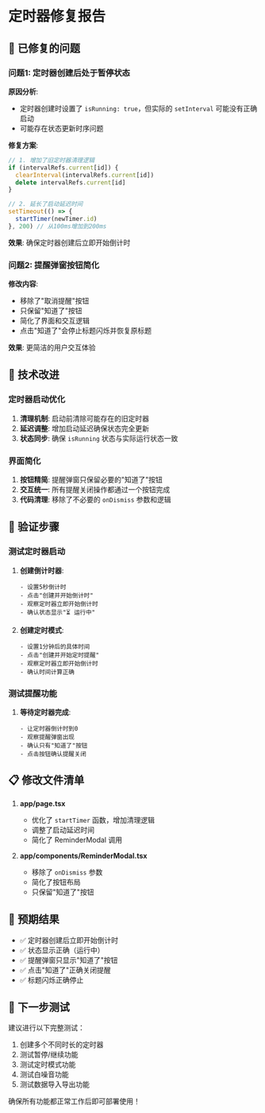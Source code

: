 # 定时器修复报告

## 🐛 已修复的问题

### 问题1: 定时器创建后处于暂停状态
**原因分析**:
- 定时器创建时设置了 `isRunning: true`，但实际的 `setInterval` 可能没有正确启动
- 可能存在状态更新时序问题

**修复方案**:
```typescript
// 1. 增加了旧定时器清理逻辑
if (intervalRefs.current[id]) {
  clearInterval(intervalRefs.current[id])
  delete intervalRefs.current[id]
}

// 2. 延长了启动延迟时间
setTimeout(() => {
  startTimer(newTimer.id)
}, 200) // 从100ms增加到200ms
```

**效果**: 确保定时器创建后立即开始倒计时

### 问题2: 提醒弹窗按钮简化
**修改内容**:
- 移除了"取消提醒"按钮
- 只保留"知道了"按钮
- 简化了界面和交互逻辑
- 点击"知道了"会停止标题闪烁并恢复原标题

**效果**: 更简洁的用户交互体验

## 🔧 技术改进

### 定时器启动优化
1. **清理机制**: 启动前清除可能存在的旧定时器
2. **延迟调整**: 增加启动延迟确保状态完全更新
3. **状态同步**: 确保 `isRunning` 状态与实际运行状态一致

### 界面简化
1. **按钮精简**: 提醒弹窗只保留必要的"知道了"按钮
2. **交互统一**: 所有提醒关闭操作都通过一个按钮完成
3. **代码清理**: 移除了不必要的 `onDismiss` 参数和逻辑

## 🧪 验证步骤

### 测试定时器启动
1. **创建倒计时器**:
   ```
   - 设置5秒倒计时
   - 点击"创建并开始倒计时"
   - 观察定时器立即开始倒计时
   - 确认状态显示"⏳ 运行中"
   ```

2. **创建定时模式**:
   ```
   - 设置1分钟后的具体时间
   - 点击"创建并开始定时提醒"
   - 观察定时器立即开始倒计时
   - 确认时间计算正确
   ```

### 测试提醒功能
1. **等待定时器完成**:
   ```
   - 让定时器倒计时到0
   - 观察提醒弹窗出现
   - 确认只有"知道了"按钮
   - 点击按钮确认提醒关闭
   ```

## 📋 修改文件清单

1. **app/page.tsx**
   - 优化了 `startTimer` 函数，增加清理逻辑
   - 调整了启动延迟时间
   - 简化了 ReminderModal 调用

2. **app/components/ReminderModal.tsx**
   - 移除了 `onDismiss` 参数
   - 简化了按钮布局
   - 只保留"知道了"按钮

## 🎯 预期结果

- ✅ 定时器创建后立即开始倒计时
- ✅ 状态显示正确（运行中）
- ✅ 提醒弹窗只显示"知道了"按钮
- ✅ 点击"知道了"正确关闭提醒
- ✅ 标题闪烁正确停止

## 🚀 下一步测试

建议进行以下完整测试：
1. 创建多个不同时长的定时器
2. 测试暂停/继续功能
3. 测试定时模式功能
4. 测试白噪音功能
5. 测试数据导入导出功能

确保所有功能都正常工作后即可部署使用！